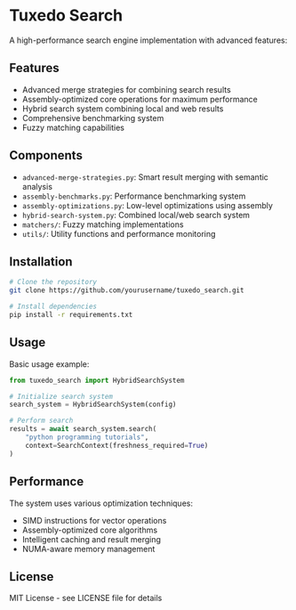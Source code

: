 # Tuxedo Search

A high-performance search engine implementation with advanced features:

## Features

- Advanced merge strategies for combining search results
- Assembly-optimized core operations for maximum performance
- Hybrid search system combining local and web results
- Comprehensive benchmarking system
- Fuzzy matching capabilities

## Components

- `advanced-merge-strategies.py`: Smart result merging with semantic analysis
- `assembly-benchmarks.py`: Performance benchmarking system
- `assembly-optimizations.py`: Low-level optimizations using assembly
- `hybrid-search-system.py`: Combined local/web search system
- `matchers/`: Fuzzy matching implementations
- `utils/`: Utility functions and performance monitoring

## Installation

```bash
# Clone the repository
git clone https://github.com/yourusername/tuxedo_search.git

# Install dependencies
pip install -r requirements.txt
```

## Usage

Basic usage example:

```python
from tuxedo_search import HybridSearchSystem

# Initialize search system
search_system = HybridSearchSystem(config)

# Perform search
results = await search_system.search(
    "python programming tutorials",
    context=SearchContext(freshness_required=True)
)
```

## Performance

The system uses various optimization techniques:

- SIMD instructions for vector operations
- Assembly-optimized core algorithms
- Intelligent caching and result merging
- NUMA-aware memory management

## License

MIT License - see LICENSE file for details
